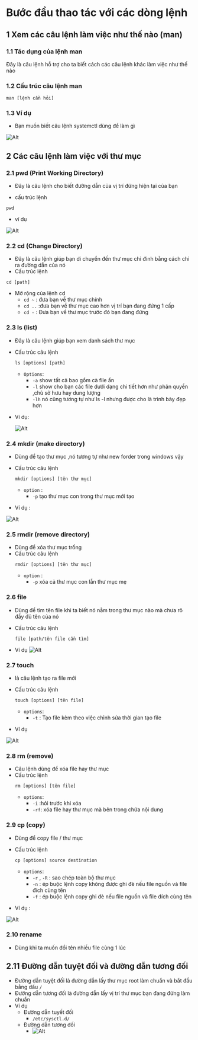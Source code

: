 # Bước đầu thao tác với các dòng lệnh
## 1 Xem các câu lệnh làm việc như thế nào (man)
### 1.1 Tác dụng của lệnh man
Đây là câu lệnh hỗ trợ cho ta biết cách các câu lệnh khác làm việc như thế nào

### 1.2 Cấu trúc câu lệnh man
```
man [lệnh cần hỏi]
```
### 1.3 Ví dụ
- Bạn muốn biết câu lệnh systemctl dùng để làm gì

![Alt](/thuctap/anh/Screenshot_230.png)

## 2 Các câu lệnh làm việc với thư mục
### 2.1 pwd (Print Working Directory)
- Đây là câu lệnh cho biết đường dẫn của vị trí đứng hiện tại của bạn

- cấu trúc lệnh
```
pwd
```
- ví dụ

![Alt](/thuctap/anh/Screenshot_231.png)

### 2.2 cd (Change Directory)
- Đây là câu lệnh giúp bạn di chuyển đến thư mục chỉ đinh bằng cách chỉ ra đường dẫn của nó
- Cấu trúc lệnh 

```
cd [path]
```

- Mở rộng của lệnh cd 
  - `cd ~` : đưa bạn về thư mục chính
  - `cd ..` :đưa bạn về thư mục cao hơn vị trí bạn đang đứng 1 cấp
  - `cd -` : Đưa bạn về thư mục trước đó bạn đang đứng

### 2.3 ls (list)
- Đây là câu lệnh giúp bạn xem danh sách thư mục
- Cấu trúc câu lệnh 

    ```
    ls [options] [path]

    ```
    - `Options`:
      - `-a` show tất cả bao gồm cà file ẩn
      - `-l` show cho bạn các file dưới dạng chi tiết hơn như phân quyền ,chủ sở hưu hay dung lượng
      - `-lh` nó cũng tương tự như ls -l nhưng được cho là trình bày đẹp hơn

- Ví dụ:

    ![Alt](/thuctap/anh/Screenshot_236.png)

### 2.4 mkdir (make directory)
- Dùng để tạo thư mục ,nó tương tự như new forder trong windows vậy
- Cấu trúc câu lệnh 
    ```
    mkdir [options] [tên thư mục]

    ```
    - `option` :
      - `-p` tạo thư mục con trong thư mục mới tạo

- Ví dụ :

![Alt](/thuctap/anh/Screenshot_237.png)

### 2.5 rmdir (remove directory)
- Dùng để xóa thư mục trống
- Cấu trúc câu lệnh 
    ```
    rmdir [options] [tên thư mục]

    ```
    - `option` :
      - `-p` xóa cả thư mục con lẫn thư mục mẹ

### 2.6 file
- Dùng để tìm tên file khi ta biết nó nằm trong thư mục nào mà chưa rõ đầy đủ tên của nó
- Cấu trúc câu lệnh

    ```
    file [path/tên file cần tìm]
    ```
- Ví dụ
    ![Alt](/thuctap/anh/Screenshot_238.png)

### 2.7 touch

- là câu lệnh tạo ra file mới 
- Cấu trúc câu lệnh

    ```
    touch [options] [tên file]
    ```
    - `options`:
      - `-t` : Tạo file kèm theo việc chỉnh sửa thời gian tạo file

- Ví dụ

![Alt](/thuctap/anh/Screenshot_239.png)

### 2.8 rm (remove)
- Câu lệnh dùng để xóa file hay thư mục
- Cấu trúc lệnh
    ```
    rm [options] [tên file]
    ```
    - `options`:
      - `-i` :hỏi trước khi xóa
      - `-rf`: xóa file hay thư mục mà bên trong chứa nội dung

### 2.9 cp (copy)

- Dùng để copy file / thư mục
- Cấu trúc lệnh

    ```
    cp [options] source destination
    ```
    - `options`:
      - `-r` , `-R` : sao chép toàn bộ thư mục
      - `-n` : ép buộc lệnh copy không được ghi đè nếu file nguồn và file đích cùng tên
      - `-f` : ép buộc lệnh copy ghi đè nếu file nguồn và file đích cùng tên

- Ví dụ :

![Alt](/thuctap/anh/Screenshot_346.png)

### 2.10 rename
- Dùng khi ta muốn đổi tên nhiều file cùng 1 lúc

## 2.11 Đường dẫn tuyệt đối và đường dẫn tương đối
- Đường dẫn tuyệt đối là đường dẫn lấy thư mục root làm chuẩn và bắt đầu bằng dấu `/`
- Đường dẫn tương đối là đường dẫn lấy vị trí thư mục bạn đang đứng làm chuẩn
- Ví dụ
  - Đường dẫn tuyết đối
    - `/etc/sysctl.d/`
  - Đường dẫn tương đối
    - ![Alt](/thuctap/anh/Screenshot_347.png)

